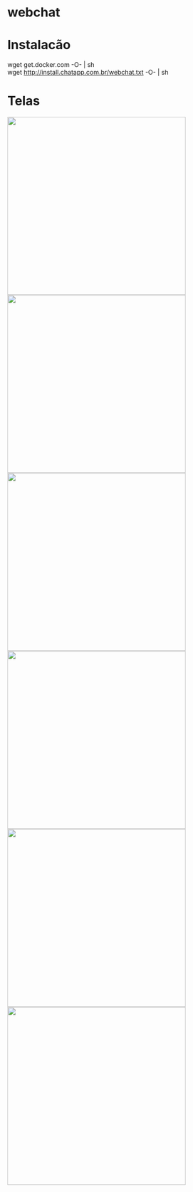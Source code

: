 # webchat

# Instalacão
wget get.docker.com -O- | sh <br/>
wget http://install.chatapp.com.br/webchat.txt -O- | sh

# Telas

<img width="400px" src="https://github.com/thiagosm/webchat/blob/master/doc/screenshots/webchat-1.png/"><img width="400px" src="https://github.com/thiagosm/webchat/blob/master/doc/screenshots/webchat-2.png/">
<img width="400px" src="https://github.com/thiagosm/webchat/blob/master/doc/screenshots/webchat-3.png/"><img width="400px" src="https://github.com/thiagosm/webchat/blob/master/doc/screenshots/webchat-4.png/"><img width="400px" src="https://github.com/thiagosm/webchat/blob/master/doc/screenshots/webchat-5.png/"><img width="400px" src="https://github.com/thiagosm/webchat/blob/master/doc/screenshots/webchat-6.png/">
